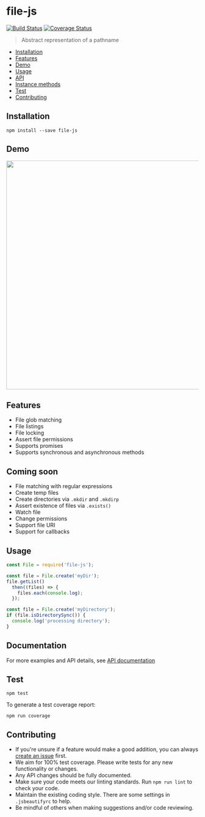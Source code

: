 # file-js

[![Build Status](https://travis-ci.org/nspragg/file-js.svg)](https://travis-ci.org/nspragg/file-js) [![Coverage Status](https://coveralls.io/repos/github/nspragg/file-js/badge.svg?branch=master)](https://coveralls.io/github/nspragg/file-js?branch=master)

> Abstract representation of a pathname

* [Installation](#installation)
* [Features](#features)
* [Demo](#demo)
* [Usage](#usage)
* [API](#api)
* [Instance methods](#instance-methods)
* [Test](#test)
* [Contributing](#contributing)

## Installation

```
npm install --save file-js
```

## Demo

<img src="https://cloud.githubusercontent.com/assets/5588391/23019443/50b62ff8-f43a-11e6-9f1a-1fc7ce079fcc.gif" width="600">

## Features

* File glob matching
* File listings
* File locking
* Assert file permissions
* Supports promises
* Supports synchronous and asynchronous methods

## Coming soon

* File matching with regular expressions
* Create temp files
* Create directories via `.mkdir` and `.mkdirp`
* Assert existence of files via `.exists()`
* Watch file
* Change permissions
* Support file URI
* Support for callbacks

## Usage

```js
const File = require('file-js');

const file = File.create('myDir');
file.getList()
  then((files) => {
    files.each(console.log);
  });

const file = File.create('myDirectory');
if (file.isDirectorySync()) {
  console.log('processing directory');
}
```

## Documentation
For more examples and API details, see [API documentation](https://nspragg.github.io/file-js/)

## Test

```
npm test
```

To generate a test coverage report:

```
npm run coverage
```
## Contributing

* If you're unsure if a feature would make a good addition, you can always [create an issue](https://github.com/nspragg/file-js/issues/new) first.
* We aim for 100% test coverage. Please write tests for any new functionality or changes.
* Any API changes should be fully documented.
* Make sure your code meets our linting standards. Run `npm run lint` to check your code.
* Maintain the existing coding style. There are some settings in `.jsbeautifyrc` to help.
* Be mindful of others when making suggestions and/or code reviewing.
